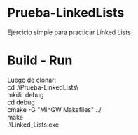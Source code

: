 # Prueba-LinkedLists
Ejercicio simple para practicar Linked Lists
# Build - Run
Luego de clonar: <br>
cd .\Prueba-LinkedLists\ <br>
mkdir debug <br>
cd debug <br>
cmake -G "MinGW Makefiles" ../ <br>
make <br>
.\Linked_Lists.exe
